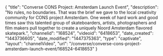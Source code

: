 {
    "title": "Converse CONS Project: Amsterdam Launch Event",
    "description": "No rules, no boundaries. That was the brief we gave to the local creativity community for CONS project Amsterdam. One week of hard work and good times saw this talented group of skateboarders, artists, photographers and film makers pull together to create a uniquely Noord Amsterdam flavored skatepark.",
    "channelid": "168524",
    "videoid": "6418653",
    "date_created": "1443736605",
    "date_modified": "1447375363",
    "type": "captivate",
    "layout": "channelVideo",
    "url": "\/converse\/converse-cons-project-amsterdam-launch-event\/168524-6418653"
}